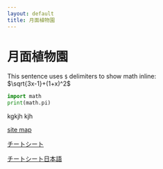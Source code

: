 ```yaml
---
layout: default
title: 月面植物園
---
```

<script type="text/x-mathjax-config">MathJax.Hub.Config({tex2jax:{inlineMath:[['\$','\$'],['\\(','\\)']],processEscapes:true},CommonHTML: {matchFontHeight:false}});</script>
<script type="text/javascript" async src="https://cdnjs.cloudflare.com/ajax/libs/mathjax/2.7.1/MathJax.js?config=TeX-MML-AM_CHTML"></script>
# 月面植物園
This sentence uses `$` delimiters to show math inline:  
$\sqrt{3x-1}+(1+x)^2$

~~~python
import math
print(math.pi)
~~~

kgkjh
kjh

[site map](1)

[チートシート](https://github.com/pages-themes/leap-day/blob/master/index.md)

[チートシート日本語](https://gist.github.com/mignonstyle/083c9e1651d7734f84c99b8cf49d57fa)


